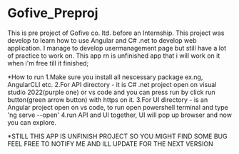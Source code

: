 # Gofive_Preproj

This is pre project of Gofive co. ltd. before an Internship.
This project was develop to learn how to use Angular and C# .net to develop web application.
I manage to develop usermanagement page but still have a lot of practice to work on.
This app rn is unfinished app that i will work on it when i'm free till it finished;

*How to run
1.Make sure you install all nescessary package ex.ng, AngularCLI etc.
2.For API directory - it is C# .net project open on visual studio 2022(purple one) or vs code and you can press run by click run button(green arrow button) with https on it.
3.For UI directory - is an Angular project open on vs code, to run open powershell terminal and type 'ng serve --open'
4.run API and UI together, UI will pop up browser and now you can explore.

*STILL THIS APP IS UNFINISH PROJECT SO YOU MIGHT FIND SOME BUG FEEL FREE TO NOTIFY ME AND ILL UPDATE FOR THE NEXT VERSION
